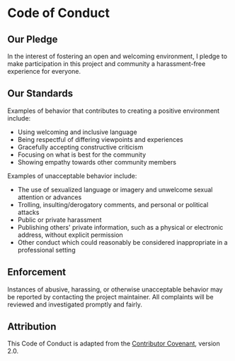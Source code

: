 # Code of Conduct

## Our Pledge

In the interest of fostering an open and welcoming environment, I pledge to make participation in this project and community a harassment-free experience for everyone.

## Our Standards

Examples of behavior that contributes to creating a positive environment include:

* Using welcoming and inclusive language
* Being respectful of differing viewpoints and experiences
* Gracefully accepting constructive criticism
* Focusing on what is best for the community
* Showing empathy towards other community members


Examples of unacceptable behavior include:

* The use of sexualized language or imagery and unwelcome sexual attention or advances
* Trolling, insulting/derogatory comments, and personal or political attacks
* Public or private harassment
* Publishing others' private information, such as a physical or electronic address, without explicit permission
* Other conduct which could reasonably be considered inappropriate in a professional setting

## Enforcement

Instances of abusive, harassing, or otherwise unacceptable behavior may be reported by contacting the project maintainer. All complaints will be reviewed and investigated promptly and fairly.

## Attribution

This Code of Conduct is adapted from the [Contributor Covenant](https://www.contributor-covenant.org), version 2.0.
